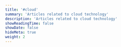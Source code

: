 ```yaml
---
title: '#cloud'
summary: 'Articles related to cloud technology'
description: 'Articles related to cloud technology'
showReadingTime: false
showDate: false
hideMeta: true
weight: 2
---
```

